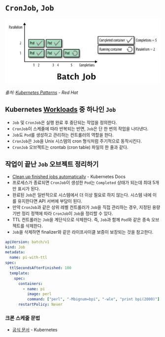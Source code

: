 # `CronJob`, `Job`

![batch-job.png](../images/batch/batch-job.png)

_출처: [Kubernetes Patterns](https://developers.redhat.com/blog/2020/05/11/top-10-must-know-kubernetes-design-patterns/) - Red Hat_

## Kubernetes [Workloads](https://kubernetes.io/ko/docs/concepts/workloads/) 중 하나인 `Job`

- `Job` 및 `CronJob`은 실행 완료 후 중단되는 작업을 정의한다.
- `CronJob`이 스케줄에 따라 반복되는 반면, `Job`은 단 한 번의 작업을 나타낸다.
- `Job`도 `Pod`를 생성하고 관리하는 컨트롤러의 역할을 한다.
- `CronJob`은 `Job`을 Unix 시스템의 cron 형식처럼 주기적으로 동작시킨다.
- `CronJob` 오브젝트는 crontab (cron table) 파일의 한 줄과 같다.

## 작업이 끝난 `Job` 오브젝트 정리하기

- [Clean up finished jobs automatically](https://kubernetes.io/docs/concepts/workloads/controllers/job/#clean-up-finished-jobs-automatically) - Kubernetes Docs
- 프로세스가 종료되면 `CronJob`이 생성한 `Pod`는 `Completed` 상태가 되는데 최대 5개만 표시가 된다.
- 완료된 `Job`은 일반적으로 시스템에서 더 이상 필요로 하지 않는다. 시스템 내에 이를 유지한다면 API 서버에 부담이 된다.
- 만약 `CronJob`과 같은 상위 레벨 컨트롤러가 `Job`을 직접 관리하는 경우, 지정된 용량 기반 정리 정책에 따라 `CronJob`이 `Job`을 정리할 수 있다.
- TTL 컨트롤러는 `Job`을 계단식으로 삭제한다. 즉, `Job`과 함께 `Pod`와 같은 종속 오브젝트를 삭제한다.
- `Job`을 삭제하면 finalizer와 같은 라이프사이클 보증이 보장되는 것을 참고한다.

```yaml
apiVersion: batch/v1
kind: Job
metadata:
  name: pi-with-ttl
spec:
  ttlSecondsAfterFinished: 100
  template:
    spec:
      containers:
        - name: pi
          image: perl
          command: ["perl", "-Mbignum=bpi", "-wle", "print bpi(2000)"]
      restartPolicy: Never
```

### 크론 스케줄 문법

- [공식 문서](https://kubernetes.io/docs/concepts/workloads/controllers/cron-jobs/#cron-schedule-syntax) - Kubernetes
